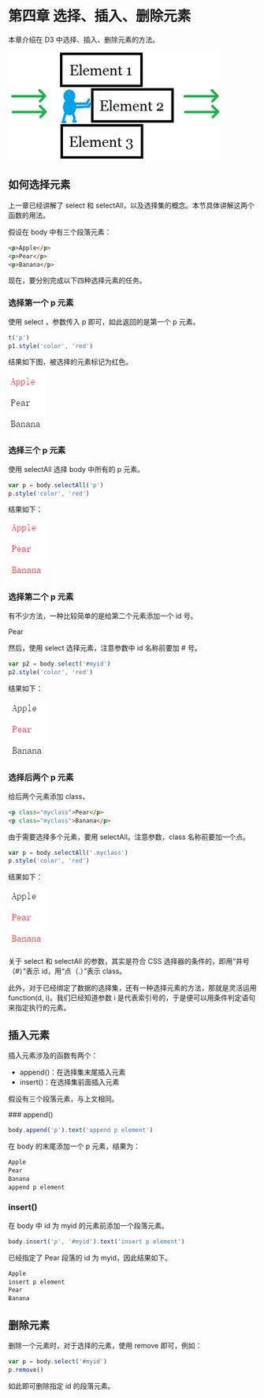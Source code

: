 # 第四章 选择、插入、删除元素

本章介绍在 D3 中选择、插入、删除元素的方法。

![插入删除元素](./images/select-1.png)

## 如何选择元素

上一章已经讲解了 select 和 selectAll，以及选择集的概念。本节具体讲解这两个函数的用法。

假设在 body 中有三个段落元素：

```html
<p>Apple</p>
<p>Pear</p>
<p>Banana</p>
```

现在，要分别完成以下四种选择元素的任务。

### 选择第一个 p 元素

使用 select ，参数传入 p 即可，如此返回的是第一个 p 元素。

```javascript
t('p')
p1.style('color', 'red')
```

结果如下图，被选择的元素标记为红色。

![选择第一个元素](./images/select-2.png)

### 选择三个 p 元素

使用 selectAll 选择 body 中所有的 p 元素。

```javascript
var p = body.selectAll('p')
p.style('color', 'red')
```

结果如下：

![选择三个元素](./images/select-3.png)

### 选择第二个 p 元素

有不少方法，一种比较简单的是给第二个元素添加一个 id 号。

<p id="myid">Pear</p>

然后，使用 select 选择元素，注意参数中 id 名称前要加 # 号。

```javascript
var p2 = body.select('#myid')
p2.style('color', 'red')
```

结果如下：

![选择第二个元素](./images/select-4.png)

### 选择后两个 p 元素

给后两个元素添加 class，

```html
<p class="myclass">Pear</p>
<p class="myclass">Banana</p>
```

由于需要选择多个元素，要用 selectAll。注意参数，class 名称前要加一个点。

```javascript
var p = body.selectAll('.myclass')
p.style('color', 'red')
```

结果如下：

![选择后两个元素](./images/select-5.png)

关于 select 和 selectAll 的参数，其实是符合 CSS 选择器的条件的，即用“井号（#）”表示 id，用“点（.）”表示 class。

此外，对于已经绑定了数据的选择集，还有一种选择元素的方法，那就是灵活运用 function(d, i)。我们已经知道参数 i 是代表索引号的，于是便可以用条件判定语句来指定执行的元素。

## 插入元素

插入元素涉及的函数有两个：

- append()：在选择集末尾插入元素
- insert()：在选择集前面插入元素

假设有三个段落元素，与上文相同。

### append()

```javascript
body.append('p').text('append p element')
```

在 body 的末尾添加一个 p 元素，结果为：

```javascript
Apple
Pear
Banana
append p element
```

### insert()

在 body 中 id 为 myid 的元素前添加一个段落元素。

```javascript
body.insert('p', '#myid').text('insert p element')
```

已经指定了 Pear 段落的 id 为 myid，因此结果如下。

```javascript
Apple
insert p element
Pear
Banana
```

## 删除元素

删除一个元素时，对于选择的元素，使用 remove 即可，例如：

```javascript
var p = body.select('#myid')
p.remove()
```

如此即可删除指定 id 的段落元素。
